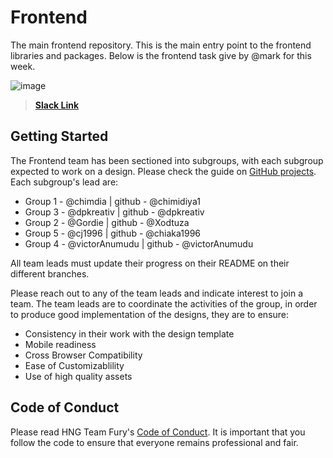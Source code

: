 # Frontend
The main frontend repository. This is the main entry point to the frontend libraries and packages. Below is the frontend task give by @mark for this week.

![image](https://user-images.githubusercontent.com/17856665/83970797-92094880-a8cf-11ea-99c9-e5cb4202ac8b.png)

> [**Slack Link**](https://hngi7.slack.com/archives/C013K32KMRQ/p1591537859445300)

## Getting Started

The Frontend team has been sectioned into subgroups, with each subgroup expected to work on a design. Please check the guide on [GitHub projects](https://github.com/hng-teamfury-org/help). Each subgroup's lead are:

- Group 1 - @chimdia | github - @chimidiya1
- Group 3 - @dpkreativ | github - @dpkreativ
- Group 2 - @Gordie | github - @Xodtuza
- Group 5 - @cj1996 | github - @chiaka1996
- Group 4 - @victorAnumudu | github - @victorAnumudu

All team leads must update their progress on their README on their different branches.

Please reach out to any of the team leads and indicate interest to join a team. The team leads are to coordinate the activities of the group, in order to produce good implementation of the designs, they are to ensure:

- Consistency in their work with the design template
- Mobile readiness
- Cross Browser Compatibility
- Ease of Customizablility
- Use of high quality assets

## Code of Conduct

Please read HNG Team Fury's [Code of Conduct](https://github.com/hng-teamfury-org/executive/blob/master/CODE_OF_CONDUCT.md). It is important that you follow the code to ensure that everyone remains professional and fair.
